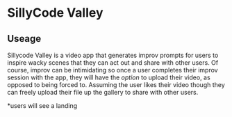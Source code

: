 # SillyCode Valley

## Useage

Sillycode Valley is a video app that generates improv prompts for users to inspire wacky scenes that they can act out and share with other users. Of course, improv can be intimidating so once a user completes their improv session with the app, they will have the *option* to upload their video, as opposed to being forced to. Assuming the user likes their video though they can freely upload their file up the gallery to share with other users. 

*users will see a landing